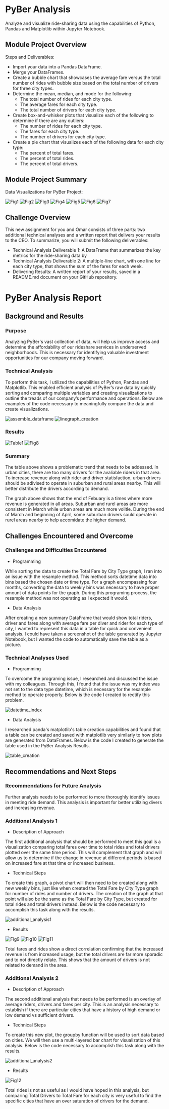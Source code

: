 # PyBer Analysis
Analyze and visualize ride-sharing data using the capabilities of Python, Pandas and Matplotlib within Jupyter Notebook.

## Module Project Overview
Steps and Deliverables:
- Import your data into a Pandas DataFrame.
- Merge your DataFrames.
- Create a bubble chart that showcases the average fare versus the total number of rides with bubble size based on the total number of drivers for three city types.
- Determine the mean, median, and mode for the following:
  - The total number of rides for each city type.
  - The average fares for each city type.
  - The total number of drivers for each city type.
- Create box-and-whisker plots that visualize each of the following to determine if there are any outliers:
  - The number of rides for each city type.
  - The fares for each city type.
  - The number of drivers for each city type.
- Create a pie chart that visualizes each of the following data for each city type:
  - The percent of total fares.
  - The percent of total rides.
  - The percent of total drivers.

## Module Project Summary
Data Visualizations for PyBer Project:

![Fig1](https://github.com/ejlaflure/PyBer_Analysis/blob/master/Analysis/Fig1.png)
![Fig2](https://github.com/ejlaflure/PyBer_Analysis/blob/master/Analysis/Fig2.png)
![Fig3](https://github.com/ejlaflure/PyBer_Analysis/blob/master/Analysis/Fig3.png)
![Fig4](https://github.com/ejlaflure/PyBer_Analysis/blob/master/Analysis/Fig4.png)
![Fig5](https://github.com/ejlaflure/PyBer_Analysis/blob/master/Analysis/Fig5.png)
![Fig6](https://github.com/ejlaflure/PyBer_Analysis/blob/master/Analysis/Fig6.png)
![Fig7](https://github.com/ejlaflure/PyBer_Analysis/blob/master/Analysis/Fig7.png)

## Challenge Overview
This new assignment for you and Omar consists of three parts: two additional technical analyses and a written report that delivers your results to the CEO. To summarize, you will submit the following deliverables:
- Technical Analysis Deliverable 1: A DataFrame that summarizes the key metrics for the ride-sharing data by 
- Technical Analysis Deliverable 2: A multiple-line chart, with one line for each city type, that shows the sum of the fares for each week.
- Delivering Results: A written report of your results, saved in a README.md document on your GitHub repository.

# PyBer Analysis Report

## Background and Results

### Purpose
Analyzing PyBer's vast collection of data, will help us improve access and determine the affordability of our rideshare services in underserved neighborhoods. This is necessary for identifying valuable investment opportunities for our company moving forward. 

### Technical Analysis
To perform this task, I utilized the capabilities of Python, Pandas and Matplotlib. This enabled efficient analysis of PyBer’s raw data by quickly sorting and comparing multiple variables and creating visualizations to outline the treads of our company’s performance and operations. Below are examples of the code necessary to meaningfully compare the data and create visualizations.

![assemble_dataframe](https://github.com/ejlaflure/PyBer_Analysis/blob/master/Analysis/assemble_dataframe.PNG)
![linegraph_creation](https://github.com/ejlaflure/PyBer_Analysis/blob/master/Analysis/linegraph_creation.PNG)

### Results

![Table1](https://github.com/ejlaflure/PyBer_Analysis/blob/master/Analysis/Table1.png)
![Fig8](https://github.com/ejlaflure/PyBer_Analysis/blob/master/Analysis/Fig8.png)

### Summary
The table above shows a problematic trend that needs to be addessed. In urban cities, there are too many drivers for the avaliable riders in that area. To increase revenue along with rider and driver statisfaction, urban drivers should be adivised to operate in suburban and rural areas nearby. This will better distribute the drivers according to demand. 

The graph above shows that the end of Febuary is a times where more revenue is generated in all areas. Suburban and rurel areas are more consistent in March while urban areas are much more volitle.  During the end of March and beginning of April, some suburban drivers sould operate in rurel areas nearby to help accomidate the higher demand. 

## Challenges Encountered and Overcome

### Challenges and Difficulties Encountered

* Programming

While sorting the data to create the Total Fare by City Type graph, I ran into an issue with the resample method. This method sorts datetime data into bins based the chosen date or time type. For a graph encompassing four months, converting the data to weekly bins was necessary to have proper amount of data points for the graph. During this programing process, the resample method was not operating as I expected it would. 

* Data Analysis

After creating a new summary DataFrame that would show total riders, driver and fares along with average fare per diver and rider for each type of city, I wanted to represent this data in a table for quick and convenient analysis. I could have taken a screenshot of the table generated by Jupyter Notebook, but I wanted the code to automatically save the table as a picture. 

### Technical Analyses Used

* Programming

To overcome the programing issue, I researched and discussed the issue with my colleagues. Through this, I found that the issue was my index was not set to the data type datetime, which is necessary for the resample method to operate properly. Below is the code I created to rectify this problem. 

![datetime_index](https://github.com/ejlaflure/PyBer_Analysis/blob/master/Analysis/datetime_index.PNG)

* Data Analysis

I researched panda's matplotlib's table creation capabilities and found that a table can be created and saved with matplotlib very similarly to how plots are generated from DataFrames. Below is the code I created to generate the table used in the PyBer Analysis Results. 

![table_creation](https://github.com/ejlaflure/PyBer_Analysis/blob/master/Analysis/table_creation.PNG)

## Recommendations and Next Steps

### Recommendations for Future Analysis

Further analysis needs to be performed to more thoroughly identify issues in meeting ride demand.  This analysis is important for better utilizing divers and increasing revenue. 

### Additional Analysis 1

* Description of Approach

The first additional analysis that should be performed to meet this goal is a visualization comparing total fares over time to total rides and total drivers plotted over the same time period. This will complement that graph and will allow us to determine if the change in revenue at different periods is based on increased fare at that time or increased business.

* Technical Steps

To create this graph, a pivot chart will then need to be created along with new weekly bins, just like when created the Total Fare by City Type graph for number of rides and number of drivers. The creation of the graph at that point will also be the same as the Total Fare by City Type, but created for total rides and total drivers instead. Below is the code necessary to accomplish this task along with the results.

![additional_analysis1](https://github.com/ejlaflure/PyBer_Analysis/blob/master/Analysis/additional_analysis1.PNG)

* Results

![Fig9](https://github.com/ejlaflure/PyBer_Analysis/blob/master/Analysis/Fig9.png)
![Fig10](https://github.com/ejlaflure/PyBer_Analysis/blob/master/Analysis/Fig10.png)
![Fig11](https://github.com/ejlaflure/PyBer_Analysis/blob/master/Analysis/Fig11.png)

Total fares and rides show a direct correlation confirming that the increased revenue is from increased usage, but the total drivers are far more sporadic and to not directly relate. This shows that the amount of drivers is not related to demand in the area.

### Additional Analysis 2

* Description of Approach

The second additional analysis that needs to be performed is an overlay of average riders, drivers and fares per city. This is an analysis necessary to establish if there are particular cities that have a history of high demand or low demand vs sufficient drivers.

* Technical Steps

To create this new plot, the groupby function will be used to sort data based on cities. We will then use a multi-layered bar chart for visualization of this analysis. Below is the code necessary to accomplish this task along with the results.

![additional_analysis2](https://github.com/ejlaflure/PyBer_Analysis/blob/master/Analysis/additional_analysis2.PNG)

* Results

![Fig12](https://github.com/ejlaflure/PyBer_Analysis/blob/master/Analysis/Fig12.png)

Total rides is not as useful as I would have hoped in this analysis, but comparing Total Drivers to Total Fare for each city is very useful to find the specific cities that have an over saturation of drivers for the demand.


